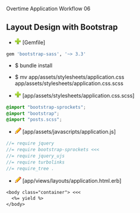  Overtime Application Workflow 06

## Layout Design with Bootstrap 


- ![add](plus.png) [Gemfile]
```rb
gem 'bootstrap-sass', '~> 3.3'
```

- $ bundle install

- $ mv app/assets/stylesheets/application.css app/assets/stylesheets/application.css.scss 

- ![add](plus.png) [app/assets/stylesheets/application.css.scss]
```scss
@import "bootstrap-sprockets";
@import "bootstrap";
@import "posts.scss";
```
- ![edit](edit.png) [app/assets/javascripts/application.js]
```js
//= require jquery
//= require bootstrap-sprockets <<<
//= require jquery_ujs
//= require turbolinks
//= require_tree .
```
- ![edit](edit.png) [app/views/layouts/application.html.erb]
```erb
<body class="container"> <<<
  <%= yield %>
</body>
 ```